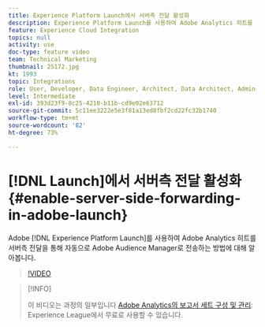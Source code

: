 ```yaml
---
title: Experience Platform Launch에서 서버측 전달 활성화
description: Experience Platform Launch를 사용하여 Adobe Analytics 히트를 서버측 전달을 통해 자동으로 Adobe Audience Manager로 전송하는 방법에 대해 알아봅니다.
feature: Experience Cloud Integration
topics: null
activity: use
doc-type: feature video
team: Technical Marketing
thumbnail: 25172.jpg
kt: 1993
topic: Integrations
role: User, Developer, Data Engineer, Architect, Data Architect, Admin, Leader
level: Intermediate
exl-id: 393d23f9-8c25-4210-b11b-cd9e02e63712
source-git-commit: 5c11ee3222e5e3f81a13ed8fbf2cd22fc32b1740
workflow-type: tm+mt
source-wordcount: '82'
ht-degree: 73%

---
```


# [!DNL Launch]에서 서버측 전달 활성화 {#enable-server-side-forwarding-in-adobe-launch}

Adobe [!DNL Experience Platform Launch]를 사용하여 Adobe Analytics 히트를 서버측 전달을 통해 자동으로 Adobe Audience Manager로 전송하는 방법에 대해 알아봅니다.

>[!VIDEO](https://video.tv.adobe.com/v/25172?quality=12)

>[!INFO]
>
> 이 비디오는 과정의 일부입니다 [Adobe Analytics의 보고서 세트 구성 및 관리](https://experienceleague.adobe.com/?recommended=Analytics-A-1-2021.1.administration): Experience League에서 무료로 사용할 수 있습니다.